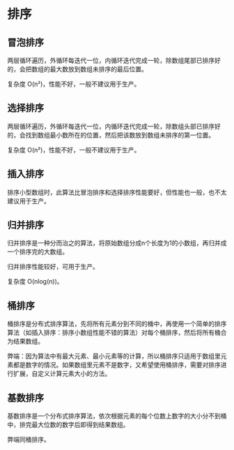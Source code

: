 # 排序

## 冒泡排序

两层循环遍历，外循环每迭代一位，内循环迭代完成一轮，除数组尾部已排序好的，会把数组的最大数放到数组未排序的最后位置。

复杂度 O(n²)，性能不好，一般不建议用于生产。

## 选择排序

两层循环遍历，外循环每迭代一位，内循环迭代完成一轮，除数组头部已排序好的，会找到数组最小数所在的位置，然后把该数放到数组未排序的第一位置。

复杂度 O(n²)，性能不好，一般不建议用于生产。

## 插入排序

排序小型数组时，此算法比冒泡排序和选择排序性能要好，但性能也一般，也不太建议用于生产。

## 归并排序

归并排序是一种分而治之的算法，将原始数组分成n个长度为1的小数组，再归并成一个排序完的大数组。  

归并排序性能较好，可用于生产。

复杂度 O(nlog(n))。

## 桶排序

桶排序是分布式排序算法，先将所有元素分到不同的桶中，再使用一个简单的排序算法（如插入排序：排序小数组性能不错的算法）对每个桶排序，然后将所有桶合为结果数组。

弊端：因为算法中有最大元素、最小元素等的计算，所以桶排序只适用于数组里元素都是数字的情况。如果数组里元素不是数字，又希望使用桶排序，需要对排序进行扩展，自定义计算元素大小的方法。


## 基数排序

基数排序是一个分布式排序算法，依次根据元素的每个位数上数字的大小分不到桶中，排完最大位数的数字后即得到结果数组。

弊端同桶排序。

